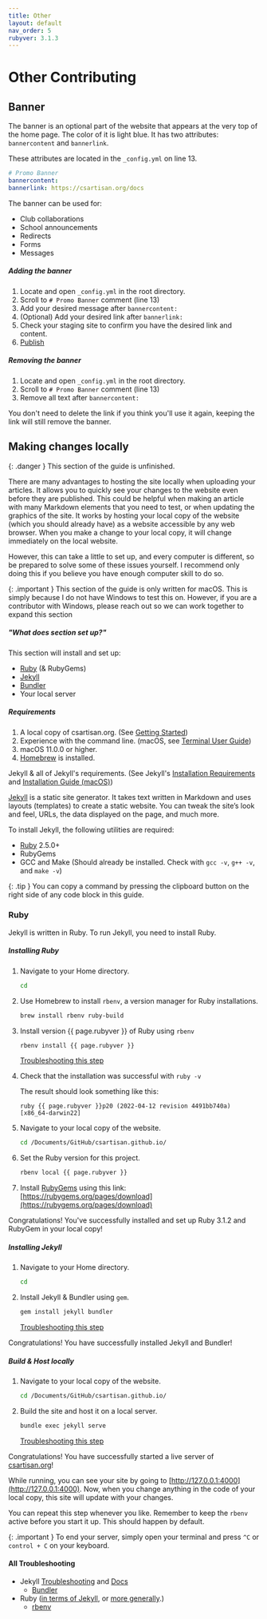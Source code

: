 ```yaml
---
title: Other
layout: default
nav_order: 5
rubyver: 3.1.3
---
```


# Other Contributing

## Banner 

The banner is an optional part of the website that appears at the very top of the home page. The color of it is light blue. It has two attributes: `bannercontent` and `bannerlink`. 

These attributes are located in the `_config.yml` on line 13.

```yml
# Promo Banner
bannercontent: 
bannerlink: https://csartisan.org/docs
```
The banner can be used for:
- Club collaborations
- School announcements
- Redirects
- Forms
- Messages

##### Adding the banner
1. Locate and open `_config.yml` in the root directory.
2. Scroll to `# Promo Banner` comment (line 13)
3. Add your desired message after `bannercontent:`
4. (Optional) Add your desired link after `bannerlink:`
5. Check your staging site to confirm you have the desired link and content.
6. [Publish](/docs/finalizing/)

##### Removing the banner
1. Locate and open `_config.yml` in the root directory.
2. Scroll to `# Promo Banner` comment (line 13)
3. Remove all text after `bannercontent:`

You don't need to delete the link if you think you'll use it again, keeping the link will still remove the banner.

## Making changes locally

{: .danger }
This section of the guide is unfinished.

There are many advantages to hosting the site locally when uploading your articles. It allows you to quickly see your changes to the website even before they are published. This could be helpful when making an article with many Markdown elements that you need to test, or when updating the graphics of the site. It works by hosting your local copy of the website (which you should already have) as a website accessible by any web browser. When you make a change to your local copy, it will change immediately on the local website.

However, this can take a little to set up, and every computer is different, so be prepared to solve some of these issues yourself. I recommend only doing this if you believe you have enough computer skill to do so.

{: .important }
This section of the guide is only written for macOS. This is simply because I do not have Windows to test this on. However, if you are a contributor with Windows, please reach out so we can work together to expand this section

##### "What does section set up?"

This section will install and set up:

- [Ruby](https://www.ruby-lang.org/en/downloads/) (& RubyGems)
- [Jekyll](https://jekyllrb.com/)
- [Bundler](https://jekyllrb.com/docs/ruby-101/#bundler)
- Your local server

##### Requirements
1. A local copy of csartisan.org. (See [Getting Started](/docs/getting-started))
2. Experience with the command line. (macOS, see [Terminal User Guide](https://support.apple.com/guide/terminal/welcome/mac))
3. macOS 11.0.0 or higher.
4. [Homebrew](https://brew.sh/) is installed.

Jekyll & all of Jekyll's requirements. (See Jekyll's [Installation Requirements](https://jekyllrb.com/docs/installation/#requirements) and [Installation Guide (macOS)](https://jekyllrb.com/docs/installation/macos/))

[Jekyll](https://jekyllrb.com/) is a static site generator. It takes text written in Markdown and uses layouts (templates) to create a static website. You can tweak the site’s look and feel, URLs, the data displayed on the page, and much more. 

To install Jekyll, the following utilities are required:
- [Ruby](https://www.ruby-lang.org/en/downloads/) 2.5.0+
- RubyGems
- GCC and Make (Should already be installed. Check with `gcc -v`, `g++ -v`, and `make -v`)

{: .tip }
You can copy a command by pressing the clipboard button on the right side of any code block in this guide.

### Ruby

Jekyll is written in Ruby. To run Jekyll, you need to install Ruby.

##### Installing Ruby

1. Navigate to your Home directory.

    ```bash
    cd
    ```

1. Use Homebrew to install `rbenv`, a version manager for Ruby installations. 

    ```bash
    brew install rbenv ruby-build
    ```

2. Install version {{ page.rubyver }} of Ruby using `rbenv`

    ```bash
    rbenv install {{ page.rubyver }}
    ```
    [Troubleshooting this step](https://github.com/rbenv/rbenv)

3. Check that the installation was successful with `ruby -v`

    The result should look something like this:

    ```
    ruby {{ page.rubyver }}p20 (2022-04-12 revision 4491bb740a) [x86_64-darwin22]
    ```

4. Navigate to your local copy of the website.

    ```bash
    cd /Documents/GitHub/csartisan.github.io/
    ```

5. Set the Ruby version for this project.

    ```bash
    rbenv local {{ page.rubyver }}
    ```

6. Install [RubyGems](https://rubygems.org/) using this link: [https://rubygems.org/pages/download](https://rubygems.org/pages/download)

Congratulations! You've successfully installed and set up Ruby 3.1.2 and RubyGem in your local copy!

##### Installing Jekyll

1. Navigate to your Home directory.

    ```bash
    cd
    ```

1. Install Jekyll & Bundler using `gem`.

    ```bash
    gem install jekyll bundler
    ```

    [Troubleshooting this step](https://jekyllrb.com/docs/troubleshooting/)

Congratulations! You have successfully installed Jekyll and Bundler!

##### Build & Host locally

1. Navigate to your local copy of the website.

    ```bash
    cd /Documents/GitHub/csartisan.github.io/
    ```

1. Build the site and host it on a local server.

    ```bash
    bundle exec jekyll serve
    ```

    [Troubleshooting this step](https://jekyllrb.com/docs/troubleshooting/#configuration-problems)

Congratulations! You have successfully started a live server of [csartisan.org](https://csartisan.org)! 

While running, you can see your site by going to [http://127.0.0.1:4000](http://127.0.0.1:4000). Now, when you change anything in the code of your local copy, this site will update with your changes.

You can repeat this step whenever you like. Remember to keep the `rbenv` active before you start it up. This should happen by default.

{: .important }
To end your server, simply open your terminal and press `^C` or `control + C` on your keyboard.

#### All Troubleshooting
- Jekyll [Troubleshooting](https://jekyllrb.com/docs/troubleshooting/) and [Docs](https://jekyllrb.com/docs/)
    - [Bundler](https://jekyllrb.com/docs/ruby-101/#bundler)
- Ruby ([in terms of Jekyll](https://jekyllrb.com/docs/ruby-101/#bundler), or [more generally](https://www.ruby-lang.org/en/).)
    - [rbenv](https://github.com/rbenv/rbenv)
